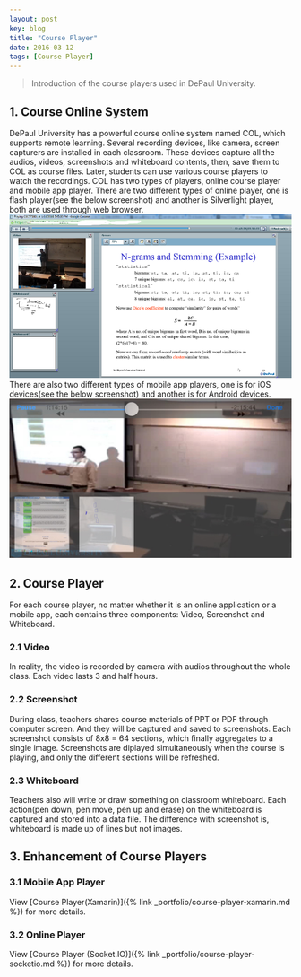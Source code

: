 ```yaml
---
layout: post
key: blog
title: "Course Player"
date: 2016-03-12
tags: [Course Player]
---
```


> Introduction of the course players used in DePaul University.

## 1. Course Online System
DePaul University has a powerful course online system named COL, which supports remote learning. Several recording devices, like camera, screen capturers are installed in each classroom. These devices capture all the audios, videos, screenshots and whiteboard contents, then, save them to COL as course files. Later, students can use various course players to watch the recordings. COL has two types of players, online course player and mobile app player. There are two different types of online player, one is flash player(see the below screenshot) and another is Silverlight player, both are used through web browser.
![flash](/assets/courseplayerxamarin/flash.png)
There are also two different types of mobile app players, one is for iOS devices(see the below screenshot) and another is for Android devices.  
![coliphone](/assets/courseplayerxamarin/coliphone.jpeg)

## 2. Course Player
For each course player, no matter whether it is an online application or a mobile app, each contains three components: Video, Screenshot and Whiteboard.  
### 2.1 Video
In reality, the video is recorded by camera with audios throughout the whole class. Each video lasts 3 and half hours.
### 2.2 Screenshot
During class, teachers shares course materials of PPT or PDF through computer screen. And they will be captured and saved to screenshots. Each screenshot consists of 8x8 = 64 sections, which finally aggregates to a single image. Screenshots are diplayed simultaneously when the course is playing, and only the different sections will be refreshed.
### 2.3 Whiteboard
Teachers also will write or draw something on classroom whiteboard. Each action(pen down, pen move, pen up and erase) on the whiteboard is captured and stored into a data file. The difference with screenshot is, whiteboard is made up of lines but not images.

## 3. Enhancement of Course Players
### 3.1 Mobile App Player
View [Course Player(Xamarin)]({% link _portfolio/course-player-xamarin.md %}) for more details.
### 3.2 Online Player
View [Course Player (Socket.IO)]({% link _portfolio/course-player-socketio.md %}) for more details.
